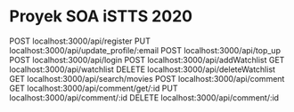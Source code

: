 # Proyek SOA iSTTS 2020


POST    localhost:3000/api/register
PUT     localhost:3000/api/update_profile/:email
POST    localhost:3000/api/top_up
POST    localhost:3000/api/login
POST    localhost:3000/api/addWatchlist
GET     localhost:3000/api/watchlist
DELETE  localhost:3000/api/deleteWatchlist
GET     localhost:3000/api/search/movies
POST    localhost:3000/api/comment
GET     localhost:3000/api/comment/get/:id
PUT     localhost:3000/api/comment/:id
DELETE  localhost:3000/api/comment/:id
